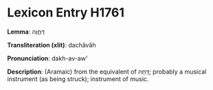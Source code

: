 # Lexicon Entry H1761

**Lemma**: דַּחֲוָה

**Transliteration (xlit)**: dachăvâh

**Pronunciation**: dakh-av-aw'

**Description**:
(Aramaic) from the equivalent of דָּחָה; probably a musical instrument (as being struck); instrument of music.
